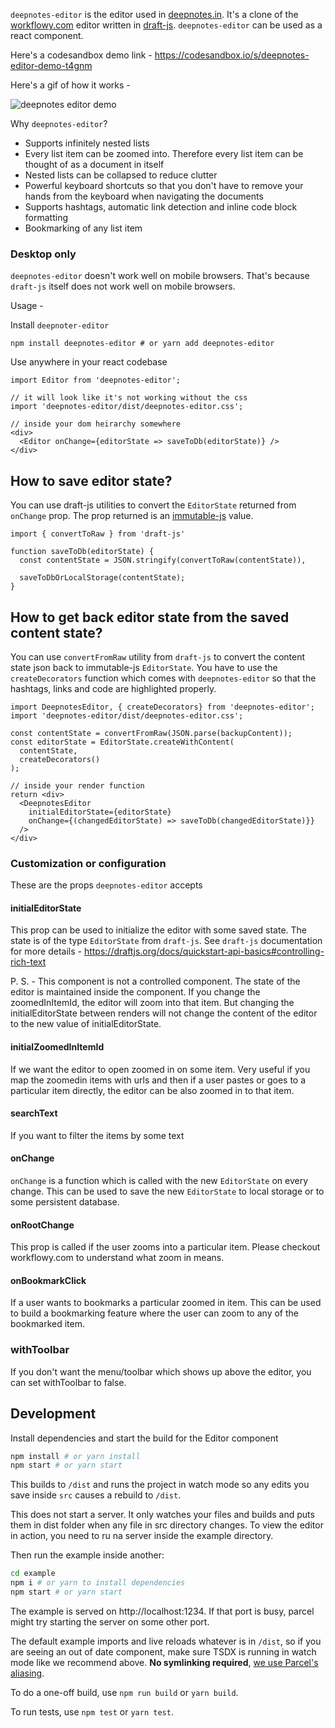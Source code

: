 `deepnotes-editor` is the editor used in [deepnotes.in](https://deepnotes.in).
It's a clone of the [workflowy.com](https://workflowy.com) editor written in
[draft-js](https://draftjs.org/). `deepnotes-editor` can be used as a react
component.

Here's a codesandbox demo link - https://codesandbox.io/s/deepnotes-editor-demo-t4gnm

Here's a gif of how it works - 

![deepnotes editor demo](deepnotes-editor-demo.gif)

Why `deepnotes-editor`?

- Supports infinitely nested lists
- Every list item can be zoomed into. Therefore every list item can be thought
  of as a document in itself
- Nested lists can be collapsed to reduce clutter
- Powerful keyboard shortcuts so that you don't have to remove your hands from
  the keyboard when navigating the documents
- Supports hashtags, automatic link detection and inline code block formatting
- Bookmarking of any list item

### Desktop only
`deepnotes-editor` doesn't work well on mobile browsers. That's because
`draft-js` itself does not work well on mobile browsers.

Usage -

Install `deepnoter-editor`

```shell
npm install deepnotes-editor # or yarn add deepnotes-editor
```

Use anywhere in your react codebase

```
import Editor from 'deepnotes-editor';

// it will look like it's not working without the css
import 'deepnotes-editor/dist/deepnotes-editor.css';

// inside your dom heirarchy somewhere
<div>
  <Editor onChange={editorState => saveToDb(editorState)} />
</div>
```

## How to save editor state?
You can use draft-js utilities to convert the `EditorState` returned from
`onChange` prop. The prop returned is an [immutable-js](https://immutable-js.github.io/immutable-js/) value.


```
import { convertToRaw } from 'draft-js'

function saveToDb(editorState) {
  const contentState = JSON.stringify(convertToRaw(contentState)),

  saveToDbOrLocalStorage(contentState);
}
```

## How to get back editor state from the saved content state?
You can use `convertFromRaw` utility from `draft-js` to convert the content
state json back to immutable-js `EditorState`. You have to use the
`createDecorators` function which comes with `deepnotes-editor` so that the
hashtags, links and code are highlighted properly.


```
import DeepnotesEditor, { createDecorators} from 'deepnotes-editor';
import 'deepnotes-editor/dist/deepnotes-editor.css';

const contentState = convertFromRaw(JSON.parse(backupContent));
const editorState = EditorState.createWithContent(
  contentState,
  createDecorators()
);

// inside your render function
return <div>
  <DeepnotesEditor
    initialEditorState={editorState}
    onChange={(changedEditorState) => saveToDb(changedEditorState)}}
  />
</div>
```

### Customization or configuration
These are the props `deepnotes-editor` accepts

#### initialEditorState
This prop can be used to initialize the editor with some saved state. The state
is of the type `EditorState` from `draft-js`. See `draft-js` documentation for
more details - https://draftjs.org/docs/quickstart-api-basics#controlling-rich-text

P. S. - This component is not a controlled component. The state of the editor is
maintained inside the component. If you change the zoomedInItemId, the editor
will zoom into that item. But changing the initialEditorState between renders
will not change the content of the editor to the new value of
initialEditorState.

#### initialZoomedInItemId
If we want the editor to open zoomed in on some item. Very useful if you map the
zoomedin items with urls and then if a user pastes or goes to a particular item
directly, the editor can be also zoomed in to that item.

#### searchText
If you want to filter the items by some text

#### onChange
`onChange` is a function which is called with the new `EditorState` on every
change. This can be used to save the new `EditorState` to local storage or to
some persistent database.

#### onRootChange
This prop is called if the user zooms into a particular item. Please checkout
workflowy.com to understand what zoom in means.

#### onBookmarkClick
If a user wants to bookmarks a particular zoomed in item. This can be used to
build a bookmarking feature where the user can zoom to any of the bookmarked
item.

### withToolbar
If you don't want the menu/toolbar which shows up above the editor, you can set
withToolbar to false.

## Development
Install dependencies and start the build for the Editor component

```bash
npm install # or yarn install
npm start # or yarn start
```

This builds to `/dist` and runs the project in watch mode so any edits you save inside `src` causes a rebuild to `/dist`.

This does not start a server. It only watches your files and builds and puts them in dist folder when any file in src directory changes. To view the editor in action, you need to ru na server inside the example directory.

Then run the example inside another:

```bash
cd example
npm i # or yarn to install dependencies
npm start # or yarn start
```

The example is served on http://localhost:1234. If that port is busy, parcel might try starting the server on some other port.

The default example imports and live reloads whatever is in `/dist`, so if you are seeing an out of date component, make sure TSDX is running in watch mode like we recommend above. **No symlinking required**, [we use Parcel's aliasing](https://github.com/palmerhq/tsdx/pull/88/files).

To do a one-off build, use `npm run build` or `yarn build`.

To run tests, use `npm test` or `yarn test`.


